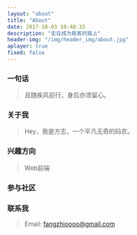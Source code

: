 ```yaml
---
layout: "about"
title: "About"
date: 2017-10-03 10:48:33
description: "走在成为极客的路上"
header-img: "/img/header_img/about.jpg"
aplayer: true
fixed: false
---
```


### 一句话

> 且随疾风前行，身后亦须留心。

### 关于我

> Hey，我是方志，一个平凡无奇的码农。

### 兴趣方向

> Web前端

### 参与社区


### 联系我

> Email: fangzhioooo@gmail.com
